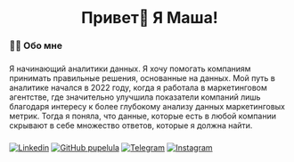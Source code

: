 <br clear="both">

###

<h1 align="center">Привет👋 Я Маша!</h1>

###

<h3 align="left">👩‍💻  Обо мне</h3>

###

<p align="left">Я начинающий аналитики данных. Я хочу помогать компаниям принимать правильные решения, основанные на данных. Мой путь в аналитике начался в 2022 году, когда я работала в маркетинговом агентстве, где значительно улучшила показатели компаний лишь благодаря интересу к более глубокому анализу данных маркетинговых метрик. Тогда я поняла, что данные, которые есть в любой компании скрывают в себе множество ответов, которые я должна найти.</p>

###

[![Linkedin](https://img.shields.io/badge/LinkedIn-brightgreen?style=flat-square&logo=linkedin&logoColor=white&logoSize=auto&color=0e76a8&link=https%3A%2F%2Fwww.linkedin.com%2Fin%2Fpelula%2F)](https://www.linkedin.com/in/pelula/)
[![GitHub pupelula](https://img.shields.io/github/followers/pupelula?label=follow&style=social)](https://github.com/pupelula)
[![Telegram](https://img.shields.io/badge/Telegram-brightgreen?style=flat-square&logo=telegram&logoColor=white&logoSize=auto&color=0088cc&link=https%3A%2F%2Ft.me%2Fpelula)](https://t.me/pelula)
[![Instagram](https://img.shields.io/badge/Instagram-brightgreen?style=flat-square&logo=instagram&logoColor=white&logoSize=auto&color=E1306C&link=https%3A%2F%2Fwww.instagram.com%2Fmashaaivanova%2F)](https://www.instagram.com/mashaaivanova/)





